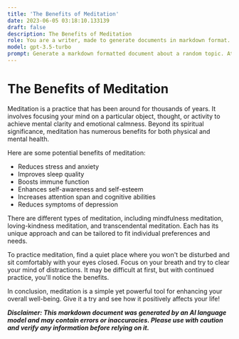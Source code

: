 ```yaml
---
title: 'The Benefits of Meditation'
date: 2023-06-05 03:18:10.133139
draft: false
description: The Benefits of Meditation
role: You are a writer, made to generate documents in markdown format. It is very important that all of the documents you generate are in valid markdown format.
model: gpt-3.5-turbo
prompt: Generate a markdown formatted document about a random topic. At the bottom, include a disclaimer explaining that the document was generated by you. The first line of the document should be the title. Make sure that the entire document is in proper markdown format, using a mix of various tags to make the document visually appealing.
---
```


# The Benefits of Meditation

Meditation is a practice that has been around for thousands of years. It involves focusing your mind on a particular object, thought, or activity to achieve mental clarity and emotional calmness. Beyond its spiritual significance, meditation has numerous benefits for both physical and mental health. 

Here are some potential benefits of meditation:

- Reduces stress and anxiety
- Improves sleep quality
- Boosts immune function
- Enhances self-awareness and self-esteem
- Increases attention span and cognitive abilities
- Reduces symptoms of depression

There are different types of meditation, including mindfulness meditation, loving-kindness meditation, and transcendental meditation. Each has its unique approach and can be tailored to fit individual preferences and needs. 

To practice meditation, find a quiet place where you won't be disturbed and sit comfortably with your eyes closed. Focus on your breath and try to clear your mind of distractions. It may be difficult at first, but with continued practice, you'll notice the benefits. 

In conclusion, meditation is a simple yet powerful tool for enhancing your overall well-being. Give it a try and see how it positively affects your life!

***Disclaimer: This markdown document was generated by an AI language model and may contain errors or inaccuracies. Please use with caution and verify any information before relying on it.***
